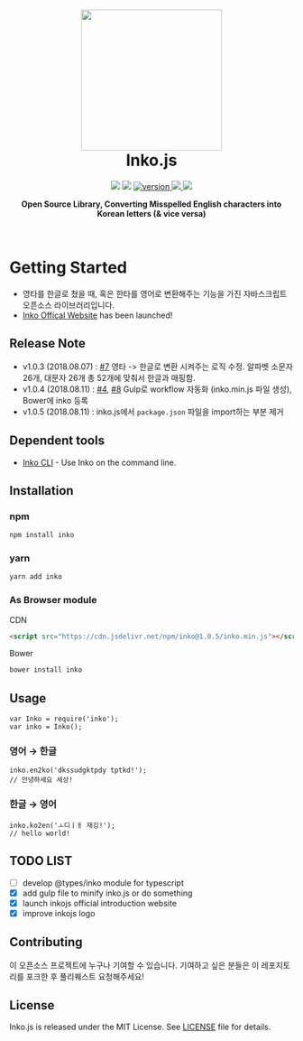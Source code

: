<h1 align="center">
    <img height="250" src="https://github.com/JonJee/inko/blob/master/images/inko_logo.png?raw=true" />
    <br> Inko.js
</h1>

<p align="center">
  <img src="https://img.shields.io/teamcity/codebetter/bt428.svg" />
  <img src="https://img.shields.io/github/stars/jonjee/inko.svg?style=social&label=Stars" />
  <a href="https://npmjs.com/package/inko">
    <img src="https://img.shields.io/npm/v/inko.svg" alt="version" />
  </a>
  <a href="https://www.jsdelivr.com/package/npm/inko">
    <img src="https://data.jsdelivr.com/v1/package/npm/inko/badge" />
  </a>
  <a href="https://github.com/jonjee/inko/blob/master/LICENSE">
    <img src="https://img.shields.io/github/license/jonjee/inko.svg" />
  </a>
</p>

<p align="center">
  <b>Open Source Library, Converting Misspelled English characters into Korean letters (& vice versa)</b></br>
</p>

<br />

# Getting Started
- 영타를 한글로 쳤을 때, 혹은 한타를 영어로 변환해주는 기능을 가진 자바스크립트 오픈소스 라이브러리입니다.
- [Inko Offical Website](https://inko.holy.kiwi) has been launched!

## Release Note
- v1.0.3 (2018.08.07) : [#7](https://github.com/JonJee/inko/issues/7) 영타 -> 한글로 변환 시켜주는 로직 수정. 알파벳 소문자 26개, 대문자 26개 총 52개에 맞춰서 한글과 매핑함.
- v1.0.4 (2018.08.11) : [#4](https://github.com/JonJee/inko/issues/4), [#8](https://github.com/JonJee/inko/issues/8) Gulp로 workflow 자동화 (inko.min.js 파일 생성), Bower에 inko 등록
- v1.0.5 (2018.08.11) : inko.js에서 `package.json` 파일을 import하는 부분 제거

## Dependent tools
- [Inko CLI](https://github.com/JonJee/inko-cli) - Use Inko on the command line.

## Installation

### npm

```bash
npm install inko
```

### yarn

```bash
yarn add inko
```

### As Browser module

CDN
```html
<script src="https://cdn.jsdelivr.net/npm/inko@1.0.5/inko.min.js"></script>
```

Bower
```bash
bower install inko
```

## Usage
```
var Inko = require('inko');
var inko = Inko();
```

### 영어 → 한글
```
inko.en2ko('dkssudgktpdy tptkd!');
// 안녕하세요 세상!
```

### 한글 → 영어
```
inko.ko2en('ㅗ디ㅣㅐ 재깅!');
// hello world!
```

## TODO LIST
- [ ] develop @types/inko module for typescript
- [x] add gulp file to minify inko.js or do something
- [x] launch inkojs official introduction website
- [x] improve inkojs logo

## Contributing
이 오픈소스 프로젝트에 누구나 기여할 수 있습니다. 기여하고 싶은 분들은 이 레포지토리를 포크한 후 풀리퀘스트 요청해주세요!

## License
Inko.js is released under the MIT License. See [LICENSE](https://github.com/jonjee/inko/blob/master/LICENSE) file for details.
